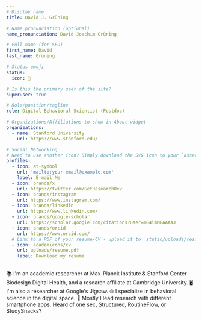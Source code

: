 ```yaml
---
# Display name
title: David J. Grüning

# Name pronunciation (optional)
name_pronunciation: David Joachim Grüning

# Full name (for SEO)
first_name: David
last_name: Grüning

# Status emoji
status:
  icon: 📱

# Is this the primary user of the site?
superuser: true

# Role/position/tagline
role: Digital Behavioral Scientist (Postdoc)

# Organizations/Affiliations to show in About widget
organizations:
  - name: Stanford University
    url: https://www.stanford.edu/

# Social Networking
# Need to use another icon? Simply download the SVG icon to your `assets/media/icons/` folder.
profiles:
  - icon: at-symbol
    url: 'mailto:your-email@example.com'
    label: E-mail Me
  - icon: brands/x
    url: https://twitter.com/GetResearchDev
  - icon: brands/instagram
    url: https://www.instagram.com/
  - icon: brands/linkedin
    url: https://www.linkedin.com/
  - icon: brands/google-scholar
    url: https://scholar.google.com/citations?user=mG4imMEAAAAJ
  - icon: brands/orcid
    url: https://www.orcid.com/
  # Link to a PDF of your resume/CV - upload it to `static/uploads/resume.pdf`
  - icon: academicons/cv
    url: uploads/resume.pdf
    label: Download my resume
---
```


📚 I'm an academic researcher at Max-Planck Institute & Stanford Center Biodesign Digital Health, and a research affiliate at Cambridge University.
🖥️ I'm also a researcher at Google's Jigsaw.
🌐 I specialize in behavioral science in the digital space.
📱 Mostly I lead research with different smartphone apps. Heard of one sec, Structured, RoutineFlow, or StudySnacks?
